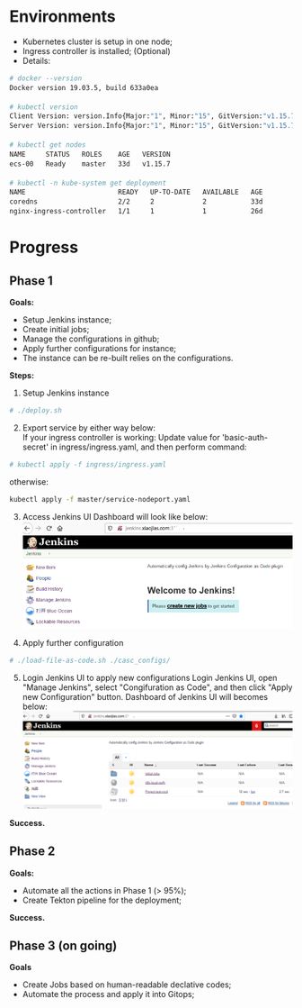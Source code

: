 # Environments

- Kubernetes cluster is setup in one node;
- Ingress controller is installed; (Optional)
- Details:

```bash
# docker --version
Docker version 19.03.5, build 633a0ea

# kubectl version
Client Version: version.Info{Major:"1", Minor:"15", GitVersion:"v1.15.7", GitCommit:"6c143d35bb11d74970e7bc0b6c45b6bfdffc0bd4", GitTreeState:"clean", BuildDate:"2019-12-11T12:42:56Z", GoVersion:"go1.12.12", Compiler:"gc", Platform:"linux/amd64"}
Server Version: version.Info{Major:"1", Minor:"15", GitVersion:"v1.15.7", GitCommit:"6c143d35bb11d74970e7bc0b6c45b6bfdffc0bd4", GitTreeState:"clean", BuildDate:"2019-12-11T12:34:17Z", GoVersion:"go1.12.12", Compiler:"gc", Platform:"linux/amd64"}

# kubectl get nodes
NAME     STATUS   ROLES    AGE   VERSION
ecs-00   Ready    master   33d   v1.15.7

# kubectl -n kube-system get deployment
NAME                       READY   UP-TO-DATE   AVAILABLE   AGE
coredns                    2/2     2            2           33d
nginx-ingress-controller   1/1     1            1           26d

```

# Progress

## Phase 1

**Goals:**

- Setup Jenkins instance;
- Create initial jobs;
- Manage the configurations in github;
- Apply further configurations for instance;
- The instance can be re-built relies on the configurations.

**Steps:**

1. Setup Jenkins instance

```bash
# ./deploy.sh
```

2. Export service by either way below:  
   If your ingress controller is working:
   Update value for 'basic-auth-secret' in ingress/ingress.yaml, and then perform command:

```bash
# kubectl apply -f ingress/ingress.yaml
```

otherwise:

```bash
kubectl apply -f master/service-nodeport.yaml
```

3. Access Jenkins UI
   Dashboard will look like below:
   ![Jenkins Dashboard](./images/jenkins-easc-01.PNG)

4. Apply further configuration

```bash
# ./load-file-as-code.sh ./casc_configs/

```

5. Login Jenkins UI to apply new configurations
   Login Jenkins UI, open "Manage Jenkins", select "Congifuration as Code", and then click "Apply new Configuration" button.
   Dashboard of Jenkins UI will becomes below:
   ![Jenkins Dashboard](./images/jenkins-easc-02.PNG)

**Success.**

## Phase 2

**Goals:**

- Automate all the actions in Phase 1 (> 95%);
- Create Tekton pipeline for the deployment;

**Success.**

## Phase 3 (on going)

**Goals**

- Create Jobs based on human-readable declative codes;
- Automate the process and apply it into Gitops;
